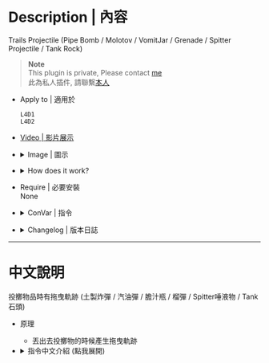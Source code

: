 # Description | 內容
Trails Projectile (Pipe Bomb / Molotov / VomitJar / Grenade / Spitter Projectile / Tank Rock)

> __Note__ <br/>
This plugin is private, Please contact [me](/#私人插件列表-private-plugins-list)<br/>
此為私人插件, 請聯繫[本人](/#私人插件列表-private-plugins-list)

* Apply to | 適用於
    ```
    L4D1
    L4D2
    ```

* [Video | 影片展示](https://youtu.be/c_0ACD0VLQA)

* <details><summary>Image | 圖示</summary>

    <br/>![Trails_Projectile_1](image/Trails_Projectile_1.jpg)
    <br/>![Trails_Projectile_2](image/Trails_Projectile_2.jpg)
    <br/>![Trails_Projectile_3](image/Trails_Projectile_3.jpg)
    <br/>![Trails_Projectile_4](image/Trails_Projectile_4.jpg)
    <br/>![Trails_Projectile_5](image/Trails_Projectile_5.jpg)
    <br/>![Trails_Projectile_6](image/Trails_Projectile_6.jpg)
</details>

* <details><summary>How does it work?</summary>

    * When survivors throw Pipe Bomb / Molotov / VomitJar, add trails
    * When survivors fire Grenade Launcher, add trails
    * When spitter spits, add trails
    * When tanks throw tank rock, add trails
</details>

* Require | 必要安裝
<br>None

* <details><summary>ConVar | 指令</summary>

    * cfg/sourcemod/Trails_Projectile.cfg
        ```php
        // Enable/Disable plugin
        Trails_Projectile_enable "1"

        // If 1, Enable pipe bomb trail
        Trails_Projectile_pipebomb_enable "1"

        // Players with these flags have trail when throw pipe bombs (Empty = Everyone, -1: Nobody)
        Trails_Projectile_pipebomb_flag ""

        // If 1, ai survivor bots can throw pipe bombs with trail
        Trails_Projectile_pipebomb_bot "1"

        // pipe bomb trail color. Three values between 0-255 separated by spaces. RGB Color255 - Red Green Blue.
        // [default: 255 48 48]
        Trails_Projectile_pipebomb_color "255 48 48"

        // Transparency of pipe bomb trail. (10-255)
        Trails_Projectile_pipebomb_alpha "200"

        // Material of pipe bomb trail. (1: liner, 2: dotted, 3: Random)
        Trails_Projectile_pipebomb_material "3"

        // If 1, Enable Molotov trail
        Trails_Projectile_molotov_enable "1"

        // Players with these flags have trail when throw molotovs (Empty = Everyone, -1: Nobody)
        Trails_Projectile_molotov_flag ""

        // If 1, ai survivor bots can throw molotovs with trail
        Trails_Projectile_molotov_bot "1"

        // Molotov trail color. Three values between 0-255 separated by spaces. RGB Color255 - Red Green Blue.
        // [default: 255 255 0]
        Trails_Projectile_molotov_color "255 255 0"

        // Transparency of Molotov trail. (10-255)
        Trails_Projectile_molotov_alpha "200"

        // Material of Molotov trail. (1: liner, 2: dotted, 3: Random)
        Trails_Projectile_molotov_material "3"

        // (L4D2) If 1, Enable vomitjar trail
        Trails_Projectile_vomitjar_enable "1"

        // (L4D2) Players with these flags have trail when throw vomitjars (Empty = Everyone, -1: Nobody)
        Trails_Projectile_vomitjar_flag ""

        // (L4D2) If 1, ai survivor bots can throw vomitjars with trail
        Trails_Projectile_vomitjar_bot "1"

        // (L4D2) Vomitjar trail color. Three values between 0-255 separated by spaces. RGB Color255 - Red Green Blue.
        // [default: 50 205 50]
        Trails_Projectile_vomitjar_color "50 205 50"

        // (L4D2) Transparency of vomitjar trail. (10-255)
        Trails_Projectile_vomitjar_alpha "200"

        // (L4D2) Material of vomitjar trail. (1: liner, 2: dotted, 3: Random)
        Trails_Projectile_vomitjar_material "3"

        // (L4D2) If 1, Enable grenade trail
        Trails_Projectile_grenade_enable "1"

        // (L4D2) Players with these flags have trail when fire grenade (Empty = Everyone, -1: Nobody)
        Trails_Projectile_grenade_flag ""

        // (L4D2) If 1, ai survivor bots can fire grenade with trail
        Trails_Projectile_grenade_bot "1"

        // (L4D2) Grenade trail color. Three values between 0-255 separated by spaces. RGB Color255 - Red Green Blue.
        // [default: 160 32 240]
        Trails_Projectile_grenade_color "160 32 240"

        // (L4D2) Transparency of grenade trail. (10-255)
        Trails_Projectile_grenade_alpha "200"

        // (L4D2) Material of grenade trail. (1: liner, 2: dotted, 3: Random)
        Trails_Projectile_grenade_material "3"

        // (L4D2) If 1, Enable spitter projectile trail
        Trails_Projectile_spitter_enable "1"

        // (L4D2) Players with these flags have trail when spit (Empty = Everyone, -1: Nobody)
        Trails_Projectile_spitter_flag ""

        // (L4D2) If 1, ai spitters can have spit with projectile trail
        Trails_Projectile_spitter_bot "1"

        // (L4D2) spitter projectile trail color. Three values between 0-255 separated by spaces. RGB Color255 - Red Green Blue.
        // [default: 0 255 0]
        Trails_Projectile_spitter_color "0 255 0"

        // (L4D2) Transparency of spitter projectile trail. (10-255)
        Trails_Projectile_spitter_alpha "200"

        // (L4D2) Material of spitter projectile trail. (1: liner, 2: dotted, 3: Random)
        Trails_Projectile_spitter_material "3"

        // If 1, Enable tank rock trail
        Trails_Projectile_rock_enable "1"

        // Players with these flags have trail when throw tank rock (Empty = Everyone, -1: Nobody)
        Trails_Projectile_rock_flag ""

        // If 1, ai tank bots can throw tank rock with trail
        Trails_Projectile_rock_bot "1"

        // Tank rock trail color. Three values between 0-255 separated by spaces. RGB Color255 - Red Green Blue.
        // [default: 200 200 200]
        Trails_Projectile_rock_color "200 200 200"

        // Transparency of tank rock trail. (10-255)
        Trails_Projectile_rock_alpha "200"

        // Material of tank rock trail. (1: liner, 2: dotted, 3: Random)
        Trails_Projectile_rock_material "3"
        ```
</details>

* <details><summary>Changelog | 版本日誌</summary>

    * v1.3 (2024-11-28)
        * Update cvars
        * Optimize code

    * v1.2 (2022-10-26)
        * More Cvars
        * Add spitter projectile
        * Auto generate cfg

    * v1.0
        * [By Mister_Game_Over](https://forums.alliedmods.net/showthread.php?t=301388)
</details>

- - - -
# 中文說明
投擲物品時有拖曳軌跡 (土製炸彈 / 汽油彈 / 膽汁瓶 / 榴彈 / Spitter唾液物 / Tank石頭)

* 原理
    * 丟出去投擲物的時候產生拖曳軌跡

* <details><summary>指令中文介紹 (點我展開)</summary>

    * cfg/sourcemod/Trails_Projectile.cfg
        ```php
        // 0=關閉插件, 1=啟動插件
        Trails_Projectile_enable "1"

        // 為1時，土製炸彈有拖曳軌跡效果
        Trails_Projectile_pipebomb_enable "1"

        // 擁有這些權限的玩家，投擲的土製炸彈有拖曳軌跡效果 (留白 = 任何人都能, -1: 無人)
        Trails_Projectile_pipebomb_flag ""

        // 為1時，AI Bots投擲的土製炸彈有拖曳軌跡效果
        Trails_Projectile_pipebomb_bot "1"

        // 土製炸彈的軌跡顏色，填入RGB三色 (三個數值介於0~255，需要空格)
        // [預設: 255 48 48]
        Trails_Projectile_pipebomb_color "255 48 48"

        // 土製炸彈的軌跡透明度 (10-255)
        Trails_Projectile_pipebomb_alpha "200"

        // 土製炸彈的軌跡形狀 (1: 一條線, 2: 點狀, 3: 隨機)
        Trails_Projectile_pipebomb_material "3"

        // 為1時，汽油彈有拖曳軌跡效果
        Trails_Projectile_molotov_enable "1"

        // 擁有這些權限的玩家，投擲的汽油彈有拖曳軌跡效果 (留白 = 任何人都能, -1: 無人)
        Trails_Projectile_molotov_flag ""

        // 為1時，AI Bots投擲的汽油彈有拖曳軌跡效果
        Trails_Projectile_molotov_bot "1"

        // 汽油彈的軌跡顏色，填入RGB三色 (三個數值介於0~255，需要空格)
        // [預設: 255 255 0]
        Trails_Projectile_molotov_color "255 255 0"

        // 汽油彈的軌跡透明度 (三個數值介於0~255，需要空格)
        Trails_Projectile_molotov_alpha "200"

        // 汽油彈的軌跡形狀 (1: 一條線, 2: 點狀, 3: 隨機)
        Trails_Projectile_molotov_material "3"

        // (L4D2) 為1時，膽汁瓶有拖曳軌跡效果
        Trails_Projectile_vomitjar_enable "1"

        // (L4D2) 擁有這些權限的玩家，投擲的膽汁瓶有拖曳軌跡效果 (留白 = 任何人都能, -1: 無人)
        Trails_Projectile_vomitjar_flag ""

        // (L4D2) 為1時，AI Bots投擲的膽汁瓶有拖曳軌跡效果
        Trails_Projectile_vomitjar_bot "1"

        // (L4D2) 膽汁瓶的軌跡顏色，填入RGB三色 (三個數值介於0~255，需要空格)
        // [預設: 50 205 50]
        Trails_Projectile_vomitjar_color "50 205 50"

        // (L4D2) 膽汁瓶的軌跡透明度 (三個數值介於0~255，需要空格)
        Trails_Projectile_vomitjar_alpha "200"

        // (L4D2) 膽汁瓶的軌跡形狀 (1: 一條線, 2: 點狀, 3: 隨機)
        Trails_Projectile_vomitjar_material "3"

        // (L4D2) 為1時，榴彈有拖曳軌跡效果
        Trails_Projectile_grenade_enable "1"

        // (L4D2) 擁有這些權限的玩家，射出的榴彈有拖曳軌跡效果 (留白 = 任何人都能, -1: 無人)
        Trails_Projectile_grenade_flag ""

        // (L4D2) 為1時，AI Bots射出的榴彈有拖曳軌跡效果
        Trails_Projectile_grenade_bot "1"

        // (L4D2) 榴彈的軌跡顏色，填入RGB三色 (三個數值介於0~255，需要空格)
        // [預設: 160 32 240]
        Trails_Projectile_grenade_color "160 32 240"

        // (L4D2) 榴彈的軌跡透明度 (三個數值介於0~255，需要空格)
        Trails_Projectile_grenade_alpha "200"

        // (L4D2) 榴彈的軌跡形狀 (1: 一條線, 2: 點狀, 3: 隨機)
        Trails_Projectile_grenade_material "3"

        // (L4D2) 為1時，Spitter唾液物有拖曳軌跡效果
        Trails_Projectile_spitter_enable "1"

        // (L4D2) 擁有這些權限的玩家，Spitter唾液物有拖曳軌跡效果 (留白 = 任何人都能, -1: 無人)
        Trails_Projectile_spitter_flag ""

        // (L4D2) 為1時，AI Spitter唾液物有拖曳軌跡效果
        Trails_Projectile_spitter_bot "1"

        // (L4D2) Spitter唾液物的軌跡顏色，填入RGB三色 (三個數值介於0~255，需要空格)
        // [預設: 0 255 0]
        Trails_Projectile_spitter_color "0 255 0"

        // (L4D2) Spitter唾液物的軌跡透明度 (三個數值介於0~255，需要空格)
        Trails_Projectile_spitter_alpha "200"

        // (L4D2) Spitter唾液物的軌跡形狀 (1: 一條線, 2: 點狀, 3: 隨機)
        Trails_Projectile_spitter_material "3"

        // 為1時，Tank石頭有拖曳軌跡效果
        Trails_Projectile_rock_enable "1"

        // 擁有這些權限的玩家，投擲的Tank石頭有拖曳軌跡效果 (留白 = 任何人都能, -1: 無人)
        Trails_Projectile_rock_flag ""

        // 為1時，AI Tank投擲的石頭有拖曳軌跡效果
        Trails_Projectile_rock_bot "1"

        // Tank石頭的軌跡顏色，填入RGB三色 (三個數值介於0~255，需要空格)
        // [預設: 200 200 200]
        Trails_Projectile_rock_color "200 200 200"

        // Tank石頭的軌跡透明度 (三個數值介於0~255，需要空格)
        Trails_Projectile_rock_alpha "200"

        // Tank石頭的軌跡形狀 (1: 一條線, 2: 點狀, 3: 隨機)
        Trails_Projectile_rock_material "3"
        ```
</details>



